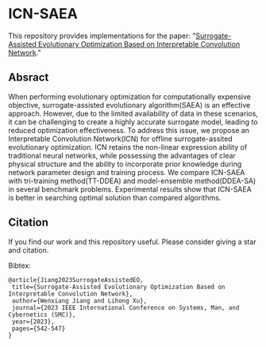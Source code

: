 # ICN-SAEA

This repository provides implementations for the paper: "[Surrogate-Assisted Evolutionary Optimization Based on Interpretable Convolution Network](https://ieeexplore.ieee.org/document/10394547)."

## Absract

When performing evolutionary optimization for computationally expensive objective, surrogate-assisted evolutionary algorithm(SAEA) is an effective approach. However, due to the limited availability of data in these scenarios, it can be challenging to create a highly accurate surrogate model, leading to reduced optimization effectiveness. To address this issue, we propose an Interpretable Convolution Network(ICN) for offline surrogate-assited evolutionary optimization. ICN retains the non-linear expression ability of traditional neural networks, while possessing the advantages of clear physical structure and the ability to incorporate prior knowledge during network parameter design and training process. We compare ICN-SAEA with tri-training method(TT-DDEA) and model-ensemble method(DDEA-SA) in several benchmark problems. Experimental results show that ICN-SAEA is better in searching optimal solution than compared algorithms.

## Citation

If you find our work and this repository useful. Please consider giving a star and citation.

Bibtex:
```
@article{Jiang2023SurrogateAssistedEO,
 title={Surrogate-Assisted Evolutionary Optimization Based on Interpretable Convolution Network},
 author={Wenxiang Jiang and Lihong Xu},
 journal={2023 IEEE International Conference on Systems, Man, and Cybernetics (SMC)},
 year={2023},
 pages={542-547}
}
```
